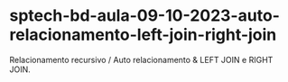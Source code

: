 # sptech-bd-aula-09-10-2023-auto-relacionamento-left-join-right-join
Relacionamento recursivo / Auto relacionamento &amp; LEFT JOIN e RIGHT JOIN.
